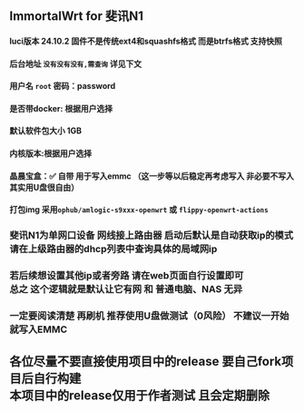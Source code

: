 ## ImmortalWrt for 斐讯N1
#### luci版本 24.10.2 固件不是传统ext4和squashfs格式 而是btrfs格式 支持快照
#### 后台地址 `没有没有没有,需查询` 详见下文
#### 用户名 `root` 密码：password
#### 是否带docker: 根据用户选择
#### 默认软件包大小 1GB
#### 内核版本:根据用户选择
#### 晶晨宝盒：✅ 自带 用于写入emmc （这一步等以后稳定再考虑写入 非必要不写入 其实用U盘很自由）
#### 打包img 采用`ophub/amlogic-s9xxx-openwrt` 或 `flippy-openwrt-actions`


### 斐讯N1为单网口设备 网线接上路由器 启动后默认是自动获取ip的模式<br> 请在上级路由器的dhcp列表中查询具体的局域网ip
### 若后续想设置其他ip或者旁路 请在web页面自行设置即可 <br> 总之 这个逻辑就是默认让它有网 和 普通电脑、NAS 无异
### 一定要阅读清楚 再刷机 推荐使用U盘做测试（0风险） 不建议一开始就写入EMMC
## 各位尽量不要直接使用项目中的release 要自己fork项目后自行构建  <br> 本项目中的release仅用于作者测试 且会定期删除